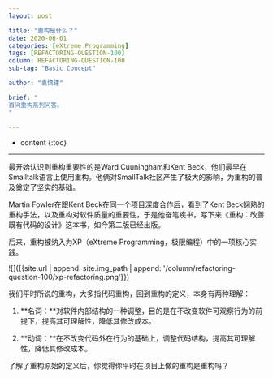 ```yaml
---
layout: post

title: "重构是什么？"
date: 2020-06-01
categories: [eXtreme Programming]
tags: [REFACTORING-QUESTION-100]
column: REFACTORING-QUESTION-100
sub-tag: "Basic Concept"

author: "袁慎建"

brief: "
百问重构系列问答。
"

---
```


* content
{:toc}

---

最开始认识到重构重要性的是Ward Cuuningham和Kent Beck，他们最早在Smalltalk语言上使用重构。他俩对SmallTalk社区产生了极大的影响，为重构的普及奠定了坚实的基础。

Martin Fowler在跟Kent Beck在同一个项目深度合作后，看到了Kent Beck娴熟的重构手法，以及重构对软件质量的重要性，于是他奋笔疾书，写下来《重构：改善既有代码的设计》这本书，如今第二版已经出版。

后来，重构被纳入为XP（eXtreme Programming，极限编程）中的一项核心实践。

![]({{site.url | append: site.img_path | append: '/column/refactoring-question-100/xp-refactoring.png'}})

我们平时所说的重构，大多指代码重构，回到重构的定义，本身有两种理解：

1.  **名词：**对软件内部结构的一种调整，目的是在不改变软件可观察行为的前提下，提高其可理解性，降低其修改成本。

2.  **动词：**在不改变代码外在行为的基础上，调整代码结构，提高其可理解性，降低其修改成本。

了解了重构原始的定义后，你觉得你平时在项目上做的重构是重构吗？
